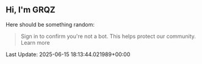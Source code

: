## Hi, I'm GRQZ
Here should be something random:  
> Sign in to confirm you're not a bot. This helps protect our community. Learn more


Last Update: 2025-06-15 18:13:44.021989+00:00
